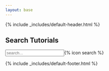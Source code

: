 ```yaml
---
layout: base
---
```


{% include _includes/default-header.html %}

<div class="container main-content">
<section>
<h2> Search Tutorials </h2>

<!-- Html Elements for Search -->


<div id="search-container">
 <input type="text" id="search-input" placeholder="search...">{% icon search %}
 <div class="search-results row" id="results-container">

 </div>
</div>
</section>
</div>

<!-- Script pointing to search-script.js -->
<script src="assets/js/search-script.js" type="text/javascript"></script>

<!-- Configuration -->
<script>

var data= [ {% for topic in site.data %}
    {% unless topic[0] == 'contributors' %}
      {% assign topic_material = site.pages | topic_filter:topic[0] %}
      {% assign topic_title = topic[1].title %}
      {% for tutorial in topic_material %}

       {% capture result_entry %}
        <div class='col-sm-6'>
        <div class='card'>
        <div class='card-body'>
          <h5 class='card-title'>{{ tutorial.title | escape }}</h5>
          <h6 class='card-subtitle text-muted'>{{ topic_title}}</h6>
          <p class='card-text'> {{tutorial.description}}</p>
          {% if tutorial.tags %}
            {% for tag in tutorial.tags %}
              <p><span class='label label-default tutorial_tag' id='{{ tag }}' style='{{ tag | colour_tag }}' title='Click to show only tutorials with this tag'>{{ tag  }}</span></p>
            {% endfor %}
          {% endif %}
          <p>{% include _includes/contributor-badge-list.html contributors=tutorial.contributors %}</p>
          <a class='btn btn-primary' href='{{ site.baseurl }}{{ tutorial.url }}'>View Tutorial</a>
          </div>
          </div>
          </div>
          {% endcapture %}
      {
        "topic"    : "{{ topic_title }}",
        "title"    : "{{ tutorial.title | escape }}",
        "description": "{{ tutorial.description }}",
        "question" : "{{ tutoral.questions | join: ', '}}",
        "objectives"  : "{{ tutorial.objectives | join: ', ' }}",
        "tags"     : "{{ tutorial.tags | join: ', ' }}",
        "level"     : "{{ tutorial.level }}",
        "time_estimation": "{{ tutorial.time_estimation }}",
        "url"      : "{{ site.baseurl }}{{ tutorial.url }}",
        "level"     : "{{ tutorial.level}}",
        "contributors": "{{ tutorial.contributors | join: ', '}}",
        "entry"      : "{{ result_entry | strip_newlines | replace: '"',"'" }}"
      }{% unless forloop.last %},{% endunless %}
    {% endfor %}
    {% unless forloop.last %},{% endunless %}
    {% endunless %}
  {% endfor %}
]

var sjs = SimpleJekyllSearch({
  searchInput: document.getElementById('search-input'),
  resultsContainer: document.getElementById('results-container'),
  json: data,
  limit: '50',
  noResultsText: ("No result found!"),
  success: function(){},
  searchResultTemplate: '{entry}'
});

window.addEventListener('DOMContentLoaded', (event) => {
    console.log('DOM fully loaded and parsed');
    params = (new URL(document.location)).searchParams;
    paramQuery = params.get('query');
    if(paramQuery){
      document.getElementById('search-input').value = paramQuery;
      sjs.search(paramQuery);
    }
});


</script>

{% include _includes/default-footer.html %}
